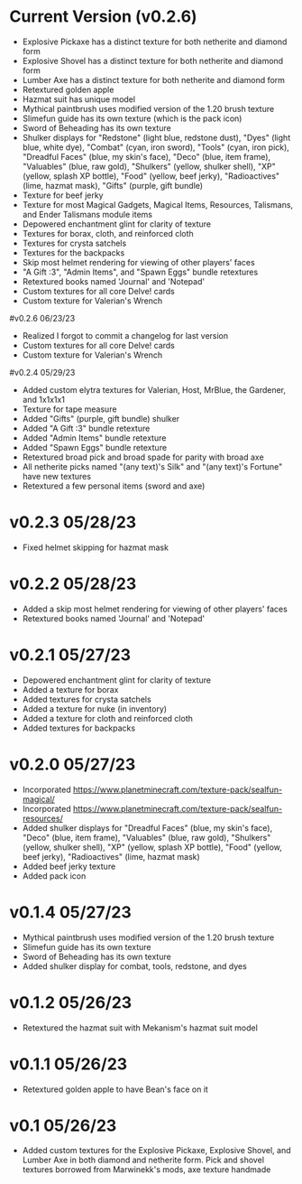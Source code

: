 # Current Version (v0.2.6)
- Explosive Pickaxe has a distinct texture for both netherite and diamond form
- Explosive Shovel has a distinct texture for both netherite and diamond form
- Lumber Axe has a distinct texture for both netherite and diamond form
- Retextured golden apple
- Hazmat suit has unique model
- Mythical paintbrush uses modified version of the 1.20 brush texture
- Slimefun guide has its own texture (which is the pack icon)
- Sword of Beheading has its own texture
- Shulker displays for "Redstone" (light blue, redstone dust), "Dyes" (light blue, white dye), "Combat" (cyan, iron sword), "Tools" (cyan, iron pick), "Dreadful Faces" (blue, my skin's face), "Deco" (blue, item frame), "Valuables" (blue, raw gold), "Shulkers" (yellow, shulker shell), "XP" (yellow, splash XP bottle), "Food" (yellow, beef jerky), "Radioactives" (lime, hazmat mask), "Gifts" (purple, gift bundle)
- Texture for beef jerky
- Texture for most Magical Gadgets, Magical Items, Resources, Talismans, and Ender Talismans module items
- Depowered enchantment glint for clarity of texture
- Textures for borax, cloth, and reinforced cloth
- Textures for crysta satchels
- Textures for the backpacks
- Skip most helmet rendering for viewing of other players' faces
- "A Gift :3", "Admin Items", and "Spawn Eggs" bundle retextures
- Retextured books named 'Journal' and 'Notepad'
- Custom textures for all core Delve! cards
- Custom texture for Valerian's Wrench

#v0.2.6 06/23/23
- Realized I forgot to commit a changelog for last version
- Custom textures for all core Delve! cards
- Custom texture for Valerian's Wrench

#v0.2.4 05/29/23
- Added custom elytra textures for Valerian, Host, MrBlue, the Gardener, and 1x1x1x1
- Texture for tape measure
- Added "Gifts" (purple, gift bundle) shulker
- Added "A Gift :3" bundle retexture
- Added "Admin Items" bundle retexture
- Added "Spawn Eggs" bundle retexture
- Retextured broad pick and broad spade for parity with broad axe
- All netherite picks named "(any text)'s Silk" and "(any text)'s Fortune" have new textures
- Retextured a few personal items (sword and axe)

# v0.2.3 05/28/23
- Fixed helmet skipping for hazmat mask

# v0.2.2 05/28/23
- Added a skip most helmet rendering for viewing of other players' faces
- Retextured books named 'Journal' and 'Notepad'

# v0.2.1 05/27/23
- Depowered enchantment glint for clarity of texture
- Added a texture for borax
- Added textures for crysta satchels
- Added a texture for nuke (in inventory)
- Added a texture for cloth and reinforced cloth
- Added textures for backpacks

# v0.2.0 05/27/23
- Incorporated https://www.planetminecraft.com/texture-pack/sealfun-magical/
- Incorporated https://www.planetminecraft.com/texture-pack/sealfun-resources/
- Added shulker displays for "Dreadful Faces" (blue, my skin's face), "Deco" (blue, item frame), "Valuables" (blue, raw gold), "Shulkers" (yellow, shulker shell), "XP" (yellow, splash XP bottle), "Food" (yellow, beef jerky), "Radioactives" (lime, hazmat mask)
- Added beef jerky texture
- Added pack icon

# v0.1.4 05/27/23
- Mythical paintbrush uses modified version of the 1.20 brush texture
- Slimefun guide has its own texture
- Sword of Beheading has its own texture
- Added shulker display for combat, tools, redstone, and dyes
 
# v0.1.2 05/26/23
- Retextured the hazmat suit with Mekanism's hazmat suit model

# v0.1.1 05/26/23
- Retextured golden apple to have Bean's face on it

# v0.1 05/26/23
- Added custom textures for the Explosive Pickaxe, Explosive Shovel, and Lumber Axe in both diamond and netherite form. Pick and shovel textures borrowed from Marwinekk's mods, axe texture handmade
